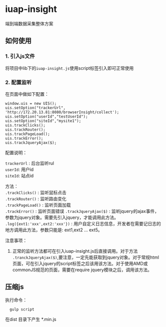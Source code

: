 # iuap-insight

端到端数据采集整体方案

## 如何使用

### 1. 引入js文件

将项目中lib下的`iuap-insight.js`使用script标签引入即可正常使用

### 2. 配置监听

在页面中做如下配置：
```
window.uis = new UIS();
uis.setOption("trackerUrl", 'http://172.20.13.81:8080/browserInsight/collect');
uis.setOption("userId","testUserId");
uis.setOption("siteId","mysite1");
uis.trackClicks();
uis.trackRouter();
uis.trackPageLoad();
uis.trackError();
uis.trackJqueryAjax($);
```

配置说明：

`trackerUrl` : 后台监听rul  
`userId`: 用户id  
`siteId`: 站点id

方法：  
`.trackClicks()` : 监听鼠标点击   
`.trackRouter()` : 监听路由变化  
`.trackPageLoad()` : 监听页面加载  
`.trackError()` : 监听页面错误
`.trackJqueryAjax($)` : 监听jquery的ajax事件，参数为jquery对象。需要先引入jquery，才能调用此方法。
`.log({ext1:'xxx',ext2:'xxx'})` : 用户自定义日志信息，开发者在需要记日志的地方调用此方法，参数只能是: ext1,ext2 ... ext5。


注意事项：

1. 正常的监听方法都可在引入iuap-insight.js后直接调用。对于方法 `.tranckJqueryAjax($)`,要注意，一定先能获取到jquery对象。对于常规html页面，可在引入jquery的script标签之后该用该方法。对于使用AMD或commonJS规范的页面，需要在require jquery模块之后，调用该方法。


## 压缩js

执行命令：
```
  gulp script
```

在dist 目录下产生 *.min.js
